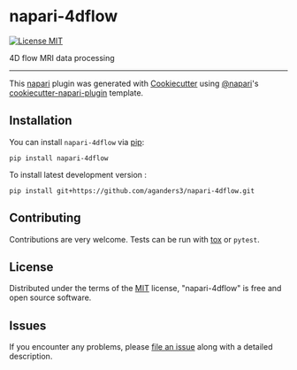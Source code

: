 # napari-4dflow

[![License MIT](https://img.shields.io/pypi/l/napari-4dflow.svg?color=green)](https://github.com/aganders3/napari-4dflow/raw/main/LICENSE)
<!--
[![PyPI](https://img.shields.io/pypi/v/napari-4dflow.svg?color=green)](https://pypi.org/project/napari-4dflow)
[![Python Version](https://img.shields.io/pypi/pyversions/napari-4dflow.svg?color=green)](https://python.org)
[![tests](https://github.com/aganders3/napari-4dflow/workflows/tests/badge.svg)](https://github.com/aganders3/napari-4dflow/actions)
[![napari hub](https://img.shields.io/endpoint?url=https://api.napari-hub.org/shields/napari-4dflow)](https://napari-hub.org/plugins/napari-4dflow)
-->

4D flow MRI data processing

----------------------------------

This [napari] plugin was generated with [Cookiecutter] using [@napari]'s [cookiecutter-napari-plugin] template.

## Installation

You can install `napari-4dflow` via [pip]:

    pip install napari-4dflow



To install latest development version :

    pip install git+https://github.com/aganders3/napari-4dflow.git


## Contributing

Contributions are very welcome. Tests can be run with [tox] or `pytest`.

## License

Distributed under the terms of the [MIT] license, "napari-4dflow" is free and open source software.

## Issues

If you encounter any problems, please [file an issue] along with a detailed description.

[napari]: https://github.com/napari/napari
[Cookiecutter]: https://github.com/audreyr/cookiecutter
[@napari]: https://github.com/napari
[MIT]: http://opensource.org/licenses/MIT
[BSD-3]: http://opensource.org/licenses/BSD-3-Clause
[GNU GPL v3.0]: http://www.gnu.org/licenses/gpl-3.0.txt
[GNU LGPL v3.0]: http://www.gnu.org/licenses/lgpl-3.0.txt
[Apache Software License 2.0]: http://www.apache.org/licenses/LICENSE-2.0
[Mozilla Public License 2.0]: https://www.mozilla.org/media/MPL/2.0/index.txt
[cookiecutter-napari-plugin]: https://github.com/napari/cookiecutter-napari-plugin

[file an issue]: https://github.com/aganders3/napari-4dflow/issues

[napari]: https://github.com/napari/napari
[tox]: https://tox.readthedocs.io/en/latest/
[pip]: https://pypi.org/project/pip/
[PyPI]: https://pypi.org/
